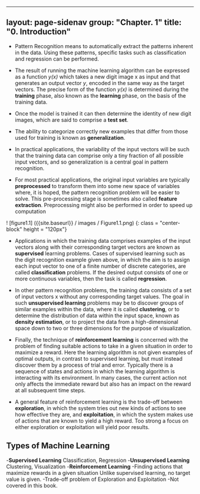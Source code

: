 
---
layout: page-sidenav
group: "Chapter. 1"
title: "0. Introduction"
---
- Pattern Recognition means to automatically extract the patterns inherent in the data. Using these patterns, specific tasks such as classification and regression can be performed.

- The result of running the machine learning algorithm can be expressed as a function *y(x)* which takes a new digit image x as input and that generates an output vector *y*, encoded in the same way as the target vectors. The precise form of the function *y(x)* is determined during the **training** phase, also known as the **learning** phase, on the basis of the training data. 

- Once the model is trained it can then determine the identity of new digit images, which are said to comprise a **test set**.

- The ability to categorize correctly new examples that differ from those used for training is known as **generalization**.

- In practical applications, the variability of the input vectors will be such that the training data can comprise only a tiny fraction of all possible input vectors, and so generalization is a central goal in pattern recognition.

- For most practical applications, the original input variables are typically **preprocessed** to transform them into some new space of variables where, it is hoped, the pattern recognition problem will be easier to solve. This pre-processing stage is sometimes also called **feature extraction**. Preprocessing might also be performed in order to speed up computation

! [figure1.1] ({{site.baseurl}} / images / Figure1.1.png) {: class = "center-block" height = "120px"}

- Applications in which the training data comprises examples of the input vectors along with their corresponding target vectors are known as **supervised** learning problems. Cases of supervised learning such as the digit recognition example given above, in which the aim is to assign each input vector to one of a finite number of discrete categories, are called **classification** problems. If the desired output consists of one or more continuous variables, then the task is called **regression**.

- In other pattern recognition problems, the training data consists of a set of input vectors x without any corresponding target values. The goal in such **unsupervised learning** problems may be to discover groups of similar examples within the data, where it is called **clustering**, or to determine the distribution of data within the input space, known as **density estimation**, or to project the data from a high-dimensional space down to two or three dimensions for the purpose of visualization.

- Finally, the technique of **reinforcement learning** is concerned with the problem of finding suitable actions to take in a given situation in order to maximize a reward. Here the learning algorithm is not given examples of optimal outputs, in contrast to supervised learning, but must instead discover them by a process of trial and error. Typically there is a sequence of states and actions in which the learning algorithm is interacting with its environment. In many cases, the current action not only affects the immediate reward but also has an impact on the reward at all subsequent time steps.
- A general feature of reinforcement learning is the trade-off between **exploration**, in which the system tries out new kinds of actions to see how effective they are, and **exploitation**, in which the system makes use of actions that are known to yield a high reward. Too strong a focus on either exploration or exploitation will yield poor results.

## Types of Machine Learning

-**Supervised Learning** 
    Classification, Regression
-**Unsupervised Learning**
    Clustering, Visualization
-**Reinforcement Learning**
    -Finding actions that maximize rewards in a given situation
    Unlike supervised learning, no target value is given.
    -Trade-off problem of Exploration and Exploitation
    -Not covered in this book.
<!--stackedit_data:
eyJoaXN0b3J5IjpbMTU2NzU2NTUxM119
-->